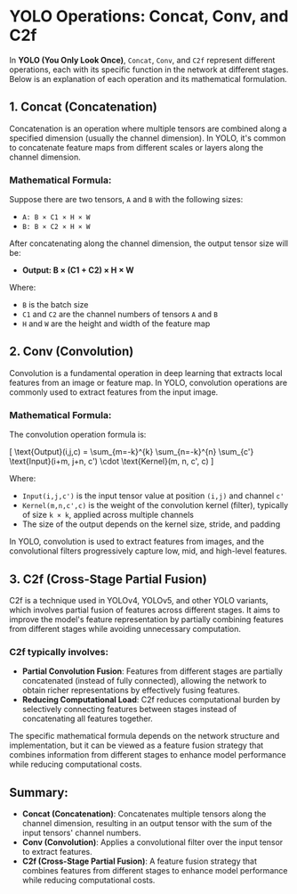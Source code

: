 # YOLO Operations: Concat, Conv, and C2f

In **YOLO (You Only Look Once)**, `Concat`, `Conv`, and `C2f` represent different operations, each with its specific function in the network at different stages. Below is an explanation of each operation and its mathematical formulation.

## 1. Concat (Concatenation)
Concatenation is an operation where multiple tensors are combined along a specified dimension (usually the channel dimension). In YOLO, it's common to concatenate feature maps from different scales or layers along the channel dimension.

### Mathematical Formula:
Suppose there are two tensors, `A` and `B` with the following sizes:

- `A: B × C1 × H × W`
- `B: B × C2 × H × W`

After concatenating along the channel dimension, the output tensor size will be:

- **Output: B × (C1 + C2) × H × W**

Where:
- `B` is the batch size
- `C1` and `C2` are the channel numbers of tensors `A` and `B`
- `H` and `W` are the height and width of the feature map

## 2. Conv (Convolution)
Convolution is a fundamental operation in deep learning that extracts local features from an image or feature map. In YOLO, convolution operations are commonly used to extract features from the input image.

### Mathematical Formula:
The convolution operation formula is:

\[
\text{Output}(i,j,c) = \sum_{m=-k}^{k} \sum_{n=-k}^{n} \sum_{c'} \text{Input}(i+m, j+n, c') \cdot \text{Kernel}(m, n, c', c)
\]

Where:
- `Input(i,j,c')` is the input tensor value at position `(i,j)` and channel `c'`
- `Kernel(m,n,c',c)` is the weight of the convolution kernel (filter), typically of size `k × k`, applied across multiple channels
- The size of the output depends on the kernel size, stride, and padding

In YOLO, convolution is used to extract features from images, and the convolutional filters progressively capture low, mid, and high-level features.

## 3. C2f (Cross-Stage Partial Fusion)
C2f is a technique used in YOLOv4, YOLOv5, and other YOLO variants, which involves partial fusion of features across different stages. It aims to improve the model's feature representation by partially combining features from different stages while avoiding unnecessary computation.

### C2f typically involves:
- **Partial Convolution Fusion**: Features from different stages are partially concatenated (instead of fully connected), allowing the network to obtain richer representations by effectively fusing features.
- **Reducing Computational Load**: C2f reduces computational burden by selectively connecting features between stages instead of concatenating all features together.

The specific mathematical formula depends on the network structure and implementation, but it can be viewed as a feature fusion strategy that combines information from different stages to enhance model performance while reducing computational costs.

## Summary:
- **Concat (Concatenation)**: Concatenates multiple tensors along the channel dimension, resulting in an output tensor with the sum of the input tensors' channel numbers.
- **Conv (Convolution)**: Applies a convolutional filter over the input tensor to extract features.
- **C2f (Cross-Stage Partial Fusion)**: A feature fusion strategy that combines features from different stages to enhance model performance while reducing computational costs.
